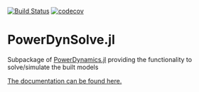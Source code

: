 [![Build Status](https://travis-ci.org/JuliaEnergy/PowerDynSolve.jl.svg?branch=master)](https://travis-ci.org/JuliaEnergy/PowerDynSolve.jl)
[![codecov](https://codecov.io/gh/JuliaEnergy/PowerDynSolve.jl/branch/master/graph/badge.svg)](https://codecov.io/gh/JuliaEnergy/PowerDynSolve.jl)

# PowerDynSolve.jl

Subpackage of [PowerDynamics.jl](https://github.com/JuliaEnergy/PowerDynamics.jl) providing the functionality to solve/simulate the built models

[The documentation can be found here.](https://juliaenergy.github.io/PowerDynamics.jl/latest/)
